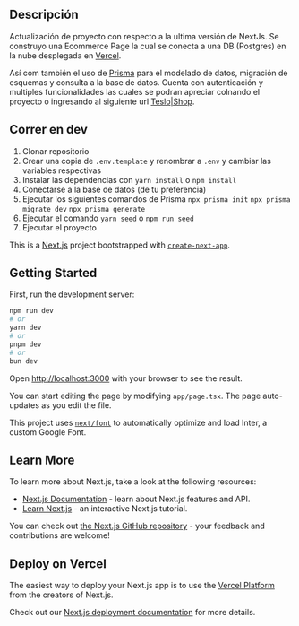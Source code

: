 ## Descripción

Actualización de proyecto con respecto a la ultima versión de NextJs. Se construyo una Ecommerce Page la cual se conecta
a una DB (Postgres) en la nube desplegada en [Vercel](https://vercel.com/). 

Así com también el uso de [Prisma](https://www.prisma.io/) para el modelado de datos, migración de esquemas y consulta a la base de datos. Cuenta con autenticación y multiples funcionalidades las cuales se podran apreciar colnando el proyecto o ingresando al siguiente url [Teslo|Shop](https://nextjs-ecommerce-kevkode.vercel.app/).

## Correr en dev

1. Clonar repositorio
2. Crear una copia de ```.env.template``` y renombrar a ```.env``` y cambiar las variables respectivas
3. Instalar las dependencias con ```yarn install``` o ```npm install```
4. Conectarse a la base de datos (de tu preferencia)
5. Ejecutar los siguientes comandos de Prisma
```npx prisma init```
```npx prisma migrate dev```
```npx prisma generate```
6. Ejecutar el comando ```yarn seed``` o ```npm run seed```
7. Ejecutar el proyecto

This is a [Next.js](https://nextjs.org/) project bootstrapped with [`create-next-app`](https://github.com/vercel/next.js/tree/canary/packages/create-next-app).

## Getting Started

First, run the development server:

```bash
npm run dev
# or
yarn dev
# or
pnpm dev
# or
bun dev
```

Open [http://localhost:3000](http://localhost:3000) with your browser to see the result.

You can start editing the page by modifying `app/page.tsx`. The page auto-updates as you edit the file.

This project uses [`next/font`](https://nextjs.org/docs/basic-features/font-optimization) to automatically optimize and load Inter, a custom Google Font.

## Learn More

To learn more about Next.js, take a look at the following resources:

- [Next.js Documentation](https://nextjs.org/docs) - learn about Next.js features and API.
- [Learn Next.js](https://nextjs.org/learn) - an interactive Next.js tutorial.

You can check out [the Next.js GitHub repository](https://github.com/vercel/next.js/) - your feedback and contributions are welcome!

## Deploy on Vercel

The easiest way to deploy your Next.js app is to use the [Vercel Platform](https://vercel.com/new?utm_medium=default-template&filter=next.js&utm_source=create-next-app&utm_campaign=create-next-app-readme) from the creators of Next.js.

Check out our [Next.js deployment documentation](https://nextjs.org/docs/deployment) for more details.
